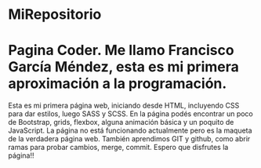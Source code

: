 # MiRepositorio

# Pagina Coder. Me llamo Francisco García Méndez, esta es mi primera aproximación a la programación. 
Esta es mi primera página web, iniciando desde HTML, incluyendo CSS para dar estilos, luego SASS y SCSS. 
En la página podés encontrar un poco de Bootstrap, grids, flexbox, alguna animación básica y un poquito de JavaScript. 
La página no está funcionando actualmente pero es la maqueta de la verdadera página web. 
También aprendimos GIT y github, como abrir ramas para probar cambios, merge, commit. Espero que disfrutes la página!!
